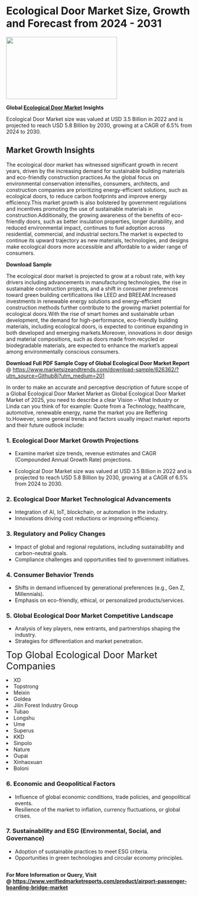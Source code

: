 <H1>Ecological Door Market Size, Growth and Forecast from 2024 - 2031</H1><img class="aligncenter size-medium wp-image-584254" src="https://thirdeyenews.in/wp-content/uploads/2024/09/Global-Market-Research-300x168.jpeg" alt="" width="300" height="168" /><p><strong>Global&nbsp;<a href="https://www.marketsizeandtrends.com/download-sample/626362/?utm_source=Github8j?utm_medium=201">Ecological Door Market</a> Insights</strong></p><p>Ecological Door Market size was valued at USD 3.5 Billion in 2022 and is projected to reach USD 5.8 Billion by 2030, growing at a CAGR of 6.5% from 2024 to 2030.</p><p><h2>Market Growth Insights</h2> <p>The ecological door market has witnessed significant growth in recent years, driven by the increasing demand for sustainable building materials and eco-friendly construction practices.As the global focus on environmental conservation intensifies, consumers, architects, and construction companies are prioritizing energy-efficient solutions, such as ecological doors, to reduce carbon footprints and improve energy efficiency.This market growth is also bolstered by government regulations and incentives promoting the use of sustainable materials in construction.Additionally, the growing awareness of the benefits of eco-friendly doors, such as better insulation properties, longer durability, and reduced environmental impact, continues to fuel adoption across residential, commercial, and industrial sectors.The market is expected to continue its upward trajectory as new materials, technologies, and designs make ecological doors more accessible and affordable to a wider range of consumers.</p> <p><strong>Download Sample</strong></p> <p>The ecological door market is projected to grow at a robust rate, with key drivers including advancements in manufacturing technologies, the rise in sustainable construction projects, and a shift in consumer preferences toward green building certifications like LEED and BREEAM.Increased investments in renewable energy solutions and energy-efficient construction methods further contribute to the growing market potential for ecological doors.With the rise of smart homes and sustainable urban development, the demand for high-performance, eco-friendly building materials, including ecological doors, is expected to continue expanding in both developed and emerging markets.Moreover, innovations in door design and material compositions, such as doors made from recycled or biodegradable materials, are expected to enhance the market’s appeal among environmentally conscious consumers.<p><span class=""><strong>Download Full PDF Sample Copy of Global Ecological Door Market Report</strong> @ <a href="https://www.marketsizeandtrends.com/download-sample/626362/?utm_source=Github8j?utm_medium=201" target="_blank">https://www.marketsizeandtrends.com/download-sample/626362/?utm_source=Github8j?utm_medium=201</a></span></p><p>In order to make an accurate and perceptive description of future scope of a Global&nbsp;Ecological Door Market Market as Global&nbsp;Ecological Door Market Market of 2025, you need to describe a clear Vision &ndash; What Industry or Linda can you think of for example: Quote from a Technology, healthcare, automotive, renewable energy, name the market you are Reffering to.However, some general trends and factors usually impact market reports and their future outlook include:</p><h3>1.&nbsp;<strong>Ecological Door Market Growth Projections</strong></h3><ul><li>Examine market size trends, revenue estimates and CAGR (Compounded Annual Growth Rate) projections.</li><li><p>Ecological Door Market size was valued at USD 3.5 Billion in 2022 and is projected to reach USD 5.8 Billion by 2030, growing at a CAGR of 6.5% from 2024 to 2030.</p></li></ul><h3>2.&nbsp;<strong>Ecological Door Market Technological Advancements</strong></h3><ul><li>Integration of AI, IoT, blockchain, or automation in the industry.</li><li>Innovations driving cost reductions or improving efficiency.</li></ul><h3>3.&nbsp;<strong>Regulatory and Policy Changes</strong></h3><ul><li>Impact of global and regional regulations, including sustainability and carbon-neutral goals.</li><li>Compliance challenges and opportunities tied to government initiatives.</li></ul><h3>4.&nbsp;<strong>Consumer Behavior Trends</strong></h3><ul><li>Shifts in demand influenced by generational preferences (e.g., Gen Z, Millennials).</li><li>Emphasis on eco-friendly, ethical, or personalized products/services.</li></ul><h3>5.&nbsp;<strong>Global Ecological Door Market Competitive Landscape</strong></h3><ul><li>Analysis of key players, new entrants, and partnerships shaping the industry.</li><li>Strategies for differentiation and market penetration.</li></ul><p data-pm-slice="1 1 []"><span style="color: inherit; font-family: inherit; font-size: 25px;">Top Global Ecological Door Market Companies</span></p><div class="" data-test-id=""><p><li>XD</li><li> Topstrong</li><li> Meixin</li><li> Goldea</li><li> Jilin Forest Industry Group</li><li> Tubao</li><li> Longshu</li><li> Ume</li><li> Superus</li><li> KKD</li><li> Sinpolo</li><li> Nature</li><li> Oupai</li><li> Xinhaoxuan</li><li> Boloni</li></p></div><h3>6.&nbsp;<strong>Economic and Geopolitical Factors</strong></h3><ul><li>Influence of global economic conditions, trade policies, and geopolitical events.</li><li>Resilience of the market to inflation, currency fluctuations, or global crises.</li></ul><h3>7.&nbsp;<strong>Sustainability and ESG (Environmental, Social, and Governance)</strong></h3><ul><li>Adoption of sustainable practices to meet ESG criteria.</li><li>Opportunities in green technologies and circular economy principles.</li></ul><h2><strong style="font-size: 14px;">For More Information or Query, Visit @&nbsp;</strong><a style="background-color: #ffffff; font-size: 14px;" href="https://www.marketsizeandtrends.com/report/ecological-door-market/" target="_blank">https://www.verifiedmarketreports.com/product/airport-passenger-boarding-bridge-market</a></h2>